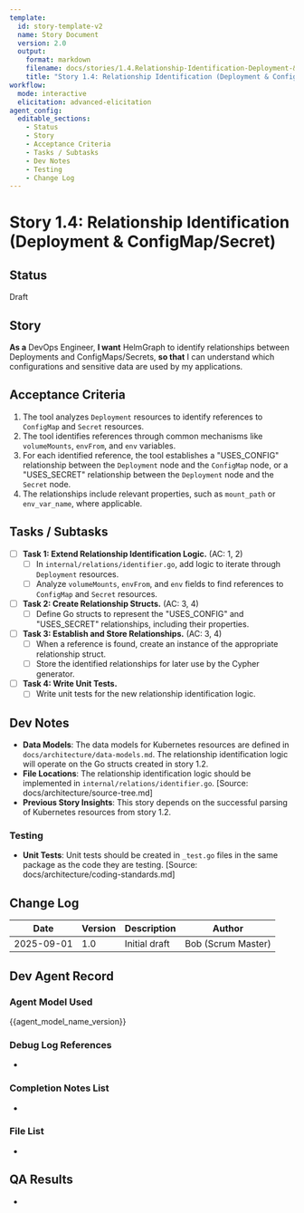```yaml
---
template:
  id: story-template-v2
  name: Story Document
  version: 2.0
  output:
    format: markdown
    filename: docs/stories/1.4.Relationship-Identification-Deployment-&-ConfigMap-Secret.md
    title: "Story 1.4: Relationship Identification (Deployment & ConfigMap/Secret)"
workflow:
  mode: interactive
  elicitation: advanced-elicitation
agent_config:
  editable_sections:
    - Status
    - Story
    - Acceptance Criteria
    - Tasks / Subtasks
    - Dev Notes
    - Testing
    - Change Log
---
```

# Story 1.4: Relationship Identification (Deployment & ConfigMap/Secret)

## Status
Draft

## Story
**As a** DevOps Engineer,
**I want** HelmGraph to identify relationships between Deployments and ConfigMaps/Secrets,
**so that** I can understand which configurations and sensitive data are used by my applications.

## Acceptance Criteria
1. The tool analyzes `Deployment` resources to identify references to `ConfigMap` and `Secret` resources.
2. The tool identifies references through common mechanisms like `volumeMounts`, `envFrom`, and `env` variables.
3. For each identified reference, the tool establishes a "USES_CONFIG" relationship between the `Deployment` node and the `ConfigMap` node, or a "USES_SECRET" relationship between the `Deployment` node and the `Secret` node.
4. The relationships include relevant properties, such as `mount_path` or `env_var_name`, where applicable.

## Tasks / Subtasks
- [ ] **Task 1: Extend Relationship Identification Logic.** (AC: 1, 2)
    - [ ] In `internal/relations/identifier.go`, add logic to iterate through `Deployment` resources.
    - [ ] Analyze `volumeMounts`, `envFrom`, and `env` fields to find references to `ConfigMap` and `Secret` resources.
- [ ] **Task 2: Create Relationship Structs.** (AC: 3, 4)
    - [ ] Define Go structs to represent the "USES_CONFIG" and "USES_SECRET" relationships, including their properties.
- [ ] **Task 3: Establish and Store Relationships.** (AC: 3, 4)
    - [ ] When a reference is found, create an instance of the appropriate relationship struct.
    - [ ] Store the identified relationships for later use by the Cypher generator.
- [ ] **Task 4: Write Unit Tests.**
    - [ ] Write unit tests for the new relationship identification logic.

## Dev Notes
- **Data Models**: The data models for Kubernetes resources are defined in `docs/architecture/data-models.md`. The relationship identification logic will operate on the Go structs created in story 1.2.
- **File Locations**: The relationship identification logic should be implemented in `internal/relations/identifier.go`. [Source: docs/architecture/source-tree.md]
- **Previous Story Insights**: This story depends on the successful parsing of Kubernetes resources from story 1.2.

### Testing
- **Unit Tests**: Unit tests should be created in `_test.go` files in the same package as the code they are testing. [Source: docs/architecture/coding-standards.md]

## Change Log
| Date | Version | Description | Author |
|---|---|---|---|
| 2025-09-01 | 1.0 | Initial draft | Bob (Scrum Master) |

## Dev Agent Record
### Agent Model Used
{{agent_model_name_version}}
### Debug Log References
-
### Completion Notes List
-
### File List
-

## QA Results
-
